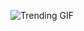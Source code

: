 
<!-- GIF_SECTION -->
![Trending GIF](https://media4.giphy.com/media/v1.Y2lkPThiYjIxNzcycWJzcm5qcTZtbXNzeXAzMzBlbzhlOTYweDYwNzc2Ym9zZ3o0a2x1NSZlcD12MV9naWZzX3NlYXJjaCZjdD1n/M0LSVgFzV8x86iQonb/giphy.gif)
<!-- END_GIF_SECTION -->
